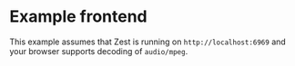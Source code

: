 # Example frontend

This example assumes that Zest is running on `http://localhost:6969` and your browser supports decoding of `audio/mpeg`.